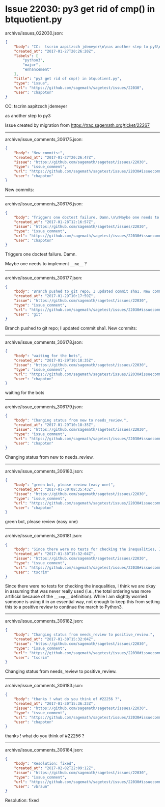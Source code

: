 # Issue 22030: py3 get rid of cmp() in btquotient.py

archive/issues_022030.json:
```json
{
    "body": "CC:  tscrim aapitzsch jdemeyer\n\nas another step to py3\n\nIssue created by migration from https://trac.sagemath.org/ticket/22267\n\n",
    "created_at": "2017-01-27T20:26:20Z",
    "labels": [
        "python3",
        "major",
        "enhancement"
    ],
    "title": "py3 get rid of cmp() in btquotient.py",
    "type": "issue",
    "url": "https://github.com/sagemath/sagetest/issues/22030",
    "user": "chapoton"
}
```
CC:  tscrim aapitzsch jdemeyer

as another step to py3

Issue created by migration from https://trac.sagemath.org/ticket/22267





---

archive/issue_comments_306175.json:
```json
{
    "body": "New commits:",
    "created_at": "2017-01-27T20:26:47Z",
    "issue": "https://github.com/sagemath/sagetest/issues/22030",
    "type": "issue_comment",
    "url": "https://github.com/sagemath/sagetest/issues/22030#issuecomment-306175",
    "user": "chapoton"
}
```

New commits:



---

archive/issue_comments_306176.json:
```json
{
    "body": "Triggers one doctest failure. Damn.\n\nMaybe one needs to implement `__ne__` ?",
    "created_at": "2017-01-28T12:16:57Z",
    "issue": "https://github.com/sagemath/sagetest/issues/22030",
    "type": "issue_comment",
    "url": "https://github.com/sagemath/sagetest/issues/22030#issuecomment-306176",
    "user": "chapoton"
}
```

Triggers one doctest failure. Damn.

Maybe one needs to implement `__ne__` ?



---

archive/issue_comments_306177.json:
```json
{
    "body": "Branch pushed to git repo; I updated commit sha1. New commits:",
    "created_at": "2017-01-29T10:17:59Z",
    "issue": "https://github.com/sagemath/sagetest/issues/22030",
    "type": "issue_comment",
    "url": "https://github.com/sagemath/sagetest/issues/22030#issuecomment-306177",
    "user": "git"
}
```

Branch pushed to git repo; I updated commit sha1. New commits:



---

archive/issue_comments_306178.json:
```json
{
    "body": "waiting for the bots",
    "created_at": "2017-01-29T10:18:35Z",
    "issue": "https://github.com/sagemath/sagetest/issues/22030",
    "type": "issue_comment",
    "url": "https://github.com/sagemath/sagetest/issues/22030#issuecomment-306178",
    "user": "chapoton"
}
```

waiting for the bots



---

archive/issue_comments_306179.json:
```json
{
    "body": "Changing status from new to needs_review.",
    "created_at": "2017-01-29T10:18:35Z",
    "issue": "https://github.com/sagemath/sagetest/issues/22030",
    "type": "issue_comment",
    "url": "https://github.com/sagemath/sagetest/issues/22030#issuecomment-306179",
    "user": "chapoton"
}
```

Changing status from new to needs_review.



---

archive/issue_comments_306180.json:
```json
{
    "body": "green bot, please review (easy one)",
    "created_at": "2017-01-30T08:35:43Z",
    "issue": "https://github.com/sagemath/sagetest/issues/22030",
    "type": "issue_comment",
    "url": "https://github.com/sagemath/sagetest/issues/22030#issuecomment-306180",
    "user": "chapoton"
}
```

green bot, please review (easy one)



---

archive/issue_comments_306181.json:
```json
{
    "body": "Since there were no tests for checking the inequalities, I think we are okay in assuming that was never really used (i.e., the total ordering was more artificial because of the `__cmp__` definition). While I am slightly worried someone is using it in an essential way, not enough to keep this from setting this to a positive review to continue the march to Python3.",
    "created_at": "2017-01-30T15:32:04Z",
    "issue": "https://github.com/sagemath/sagetest/issues/22030",
    "type": "issue_comment",
    "url": "https://github.com/sagemath/sagetest/issues/22030#issuecomment-306181",
    "user": "tscrim"
}
```

Since there were no tests for checking the inequalities, I think we are okay in assuming that was never really used (i.e., the total ordering was more artificial because of the `__cmp__` definition). While I am slightly worried someone is using it in an essential way, not enough to keep this from setting this to a positive review to continue the march to Python3.



---

archive/issue_comments_306182.json:
```json
{
    "body": "Changing status from needs_review to positive_review.",
    "created_at": "2017-01-30T15:32:04Z",
    "issue": "https://github.com/sagemath/sagetest/issues/22030",
    "type": "issue_comment",
    "url": "https://github.com/sagemath/sagetest/issues/22030#issuecomment-306182",
    "user": "tscrim"
}
```

Changing status from needs_review to positive_review.



---

archive/issue_comments_306183.json:
```json
{
    "body": "thanks ! what do you think of #22256 ?",
    "created_at": "2017-01-30T15:36:23Z",
    "issue": "https://github.com/sagemath/sagetest/issues/22030",
    "type": "issue_comment",
    "url": "https://github.com/sagemath/sagetest/issues/22030#issuecomment-306183",
    "user": "chapoton"
}
```

thanks ! what do you think of #22256 ?



---

archive/issue_comments_306184.json:
```json
{
    "body": "Resolution: fixed",
    "created_at": "2017-02-02T22:09:12Z",
    "issue": "https://github.com/sagemath/sagetest/issues/22030",
    "type": "issue_comment",
    "url": "https://github.com/sagemath/sagetest/issues/22030#issuecomment-306184",
    "user": "vbraun"
}
```

Resolution: fixed
